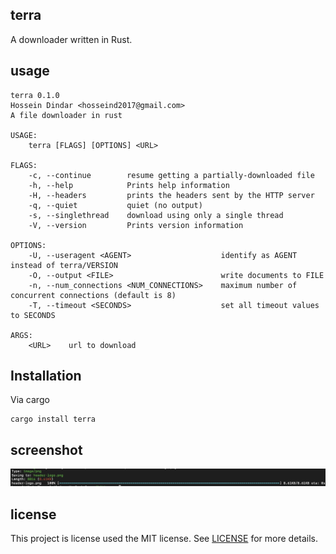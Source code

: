 ## terra

A downloader written in Rust.
## usage

```
terra 0.1.0
Hossein Dindar <hosseind2017@gmail.com>
A file downloader in rust

USAGE:
    terra [FLAGS] [OPTIONS] <URL>

FLAGS:
    -c, --continue        resume getting a partially-downloaded file
    -h, --help            Prints help information
    -H, --headers         prints the headers sent by the HTTP server
    -q, --quiet           quiet (no output)
    -s, --singlethread    download using only a single thread
    -V, --version         Prints version information

OPTIONS:
    -U, --useragent <AGENT>                    identify as AGENT instead of terra/VERSION
    -O, --output <FILE>                        write documents to FILE
    -n, --num_connections <NUM_CONNECTIONS>    maximum number of concurrent connections (default is 8)
    -T, --timeout <SECONDS>                    set all timeout values to SECONDS

ARGS:
    <URL>    url to download

```

## Installation

Via cargo

```
cargo install terra
```

## screenshot

![screenshot](screenshot.png)

## license

This project is license used the MIT license. See [LICENSE](LICENSE) for more details.
